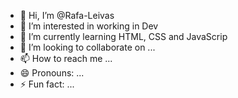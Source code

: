 - 👋 Hi, I’m @Rafa-Leivas
- 👀 I’m interested in working in Dev
- 🌱 I’m currently learning HTML, CSS and JavaScrip
- 💞️ I’m looking to collaborate on ...
- 📫 How to reach me ...
- 😄 Pronouns: ...
- ⚡ Fun fact: ...

<!---
Rafa-Leivas/Rafa-Leivas is a ✨ special ✨ repository because its `README.md` (this file) appears on your GitHub profile.
You can click the Preview link to take a look at your changes.
--->
